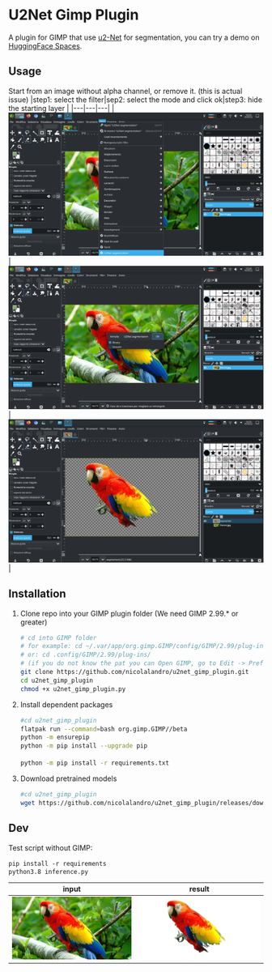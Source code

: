 # U2Net Gimp Plugin
A plugin for GIMP that use [u2-Net](https://github-com.translate.goog/xuebinqin/U-2-Net?_x_tr_sl=ja&_x_tr_tl=en&_x_tr_hl=it) for segmentation, you can try a demo on [HuggingFace Spaces](https://huggingface.co/spaces/xiongjie/u2net_rgba).

## Usage
Start from an image without alpha channel, or remove it. (this is actual issue)
|step1: select the filter|sep2: select the mode and click ok|step3: hide the starting layer |
|---|---|---|
|![](imgs/demo1.png)|![](imgs/demo2.png)|![](imgs/demo3.png)|

## Installation
1. Clone repo into your GIMP plugin folder (We need GIMP 2.99.* or greater)

    ```bash
    # cd into GIMP folder 
    # for example: cd ~/.var/app/org.gimp.GIMP/config/GIMP/2.99/plug-ins
    # or: cd .config/GIMP/2.99/plug-ins/
    # (if you do not know the pat you can Open GIMP, go to Edit -> Preferences -> Folders -> Plug-Ins and see the folder/path listed.)
    git clone https://github.com/nicolalandro/u2net_gimp_plugin.git
    cd u2net_gimp_plugin
    chmod +x u2net_gimp_plugin.py
    ```
2. Install dependent packages

    ```bash
    #cd u2net_gimp_plugin
    flatpak run --command=bash org.gimp.GIMP//beta
    python -m ensurepip
    python -m pip install --upgrade pip

    python -m pip install -r requirements.txt
    ```
3. Download pretrained models

    ```bash
    #cd u2net_gimp_plugin
    wget https://github.com/nicolalandro/u2net_gimp_plugin/releases/download/0.1/u2net.onnx
    ```

## Dev
Test script without GIMP:
```
pip install -r requirements
python3.8 inference.py
```

|input|result|
|---|---|
|![](imgs/Parrot.jpg)|![](imgs/ParrotSeg.png)|
